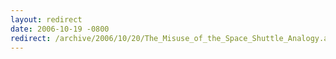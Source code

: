 ```yaml
---
layout: redirect
date: 2006-10-19 -0800
redirect: /archive/2006/10/20/The_Misuse_of_the_Space_Shuttle_Analogy.aspx/
---
```

